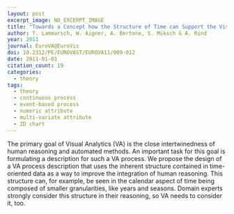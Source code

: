 ```yaml
---
layout: post
excerpt_image: NO_EXCERPT_IMAGE
title: "Towards a Concept how the Structure of Time can Support the Visual Analytics Process"
author: T. Lammarsch, W. Aigner, A. Bertone, S. Miksch & A. Rind
year: 2011
journal: EuroVA@EuroVis
doi: 10.2312/PE/EUROVAST/EUROVA11/009-012
date: 2011-01-01
citation_count: 19
categories:
  - theory
tags:
  - theory
  - continuous process
  - event-based process
  - numeric attribute
  - multi-variate attribute
  - 2D chart
---
```

The primary goal of Visual Analytics (VA) is the close intertwinedness of human reasoning and automated methods. An important task for this goal is formulating a description for such a VA process. We propose the design of a VA process description that uses the inherent structure contained in time-oriented data as a way to improve the integration of human reasoning. This structure can, for example, be seen in the calendar aspect of time being composed of smaller granularities, like years and seasons. Domain experts strongly consider this structure in their reasoning, so VA needs to consider it, too.
